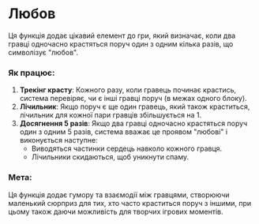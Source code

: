 # Любов

Ця функція додає цікавий елемент до гри, який визначає, коли два гравці одночасно крастяться поруч один з одним кілька разів, що символізує "любов".

### Як працює:

1. **Трекінг красту**: Кожного разу, коли гравець починає крастись, система перевіряє, чи є інші гравці поруч (в межах одного блоку).
2. **Лічильник**: Якщо поруч є ще один гравець, який також краститься, лічильник для кожної пари гравців збільшується на 1.
3. **Досягнення 5 разів**: Якщо два гравці одночасно крастяться поруч один з одним 5 разів, система вважає це проявом "любові" і виконується наступне:
   - Виводяться частинки сердець навколо кожного гравця.
   - Лічильники скидаються, щоб уникнути спаму.

### Мета:

Ця функція додає гумору та взаємодії між гравцями, створюючи маленький сюрприз для тих, хто часто краститься поруч з іншими, при цьому також даючи можливість для творчих ігрових моментів.